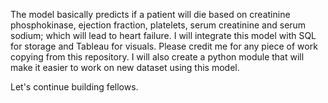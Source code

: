 The model basically predicts if a patient will die based on creatinine phosphokinase, ejection fraction, platelets, serum creatinine and serum sodium; which will lead to heart failure. I will integrate this model with SQL for storage and Tableau for visuals. Please credit me for any piece of work copying from this repository. I will also create a python module that will make it easier to work on new dataset using this model.

Let's continue building fellows.
